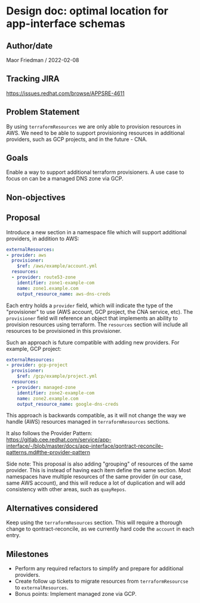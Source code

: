 # Design doc: optimal location for app-interface schemas

## Author/date

Maor Friedman / 2022-02-08

## Tracking JIRA

https://issues.redhat.com/browse/APPSRE-4611

## Problem Statement

By using `terraformResources` we are only able to provision resources in AWS. We need to be able to support provisioning resources in additional providers, such as GCP projects, and in the future - CNA.

## Goals

Enable a way to support additional terraform provisioners. A use case to focus on can be a managed DNS zone via GCP.

## Non-objectives

## Proposal

Introduce a new section in a namespace file which will support additional providers, in addition to AWS:
```yaml
externalResources:
- provider: aws
  provisioner:
    $ref: /aws/example/account.yml
  resources:
  - provider: route53-zone
    identifier: zone1-example-com
    name: zone1.example.com
    output_resource_name: aws-dns-creds
```

Each entry holds a `provider` field, which will indicate the type of the "provisioner" to use (AWS account, GCP project, the CNA service, etc). The `provisioner` field will reference an object that implements an ability to provision resources using terraform. The `resources` section will include all resources to be provisioned in this provisioner.

Such an approach is future compatible with adding new providers. For example, GCP project:
```yaml
externalResources:
- provider: gcp-project
  provisioner:
    $ref: /gcp/example/project.yml
  resources:
  - provider: managed-zone
    identifier: zone2-example-com
    name: zone2.example.com
    output_resource_name: google-dns-creds
```

This approach is backwards compatible, as it will not change the way we handle (AWS) resources managed in `terraformResources` sections.

It also follows the Provider Pattern: https://gitlab.cee.redhat.com/service/app-interface/-/blob/master/docs/app-interface/qontract-reconcile-patterns.md#the-provider-pattern

Side note: This proposal is also adding "grouping" of resources of the same provider. This is instead of having each item define the same section. Most namespaces have multiple resources of the same provider (in our case, same AWS account), and this will reduce a lot of duplication and will add consistency with other areas, such as `quayRepos`.

## Alternatives considered

Keep using the `terraformResources` section. This will require a thorough change to qontract-reconcile, as we currently hard code the `account` in each entry.

## Milestones

- Perform any required refactors to simplify and prepare for additional providers.
- Create follow up tickets to migrate resources from `terraformResourcse` to `externalResources`.
- Bonus points: Implement managed zone via GCP.
